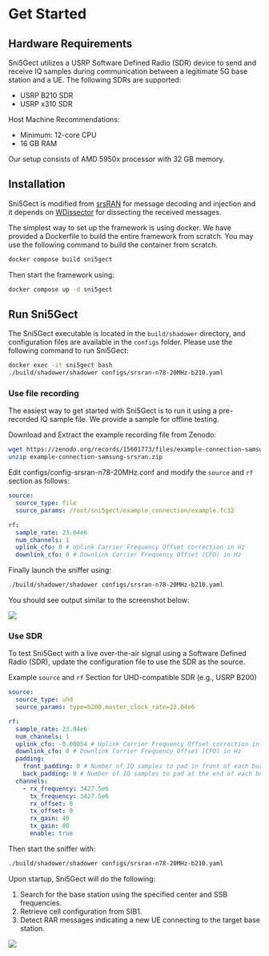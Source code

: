 # Get Started
## Hardware Requirements
Sni5Gect utilizes a USRP Software Defined Radio (SDR) device to send and receive IQ samples during communication between a legitimate 5G base station and a UE. The following SDRs are supported:
- USRP B210 SDR
- USRP x310 SDR

Host Machine Recommendations:
- Minimum: 12-core CPU
- 16 GB RAM

Our setup consists of AMD 5950x processor with 32 GB memory.

## Installation
Sni5Gect is modified from [srsRAN](https://github.com/srsran/srsRAN_4G) for message decoding and injection and it depends on [WDissector](https://github.com/asset-group/5ghoul-5g-nr-attacks) for dissecting the received messages.

The simplest way to set up the framework is using docker. We have provided a Dockerfile to build the entire framework from scratch. You may use the following command to build the container from scratch.
```bash
docker compose build sni5gect
```

Then start the framework using:
```bash
docker compose up -d sni5gect
```

## Run Sni5Gect
The Sni5Gect executable is located in the `build/shadower` directory, and configuration files are available in the `configs` folder.
Please use the following command to run Sni5Gect:

```bash
docker exec -it sni5gect bash
./build/shadower/shadower configs/srsran-n78-20MHz-b210.yaml
```

### Use file recording
The easiest way to get started with Sni5Gect is to run it using a pre-recorded IQ sample file. We provide a sample for offline testing.

Download and Extract the example recording file from Zenodo:
```bash
wget https://zenodo.org/records/15601773/files/example-connection-samsung-srsran.zip
unzip example-connection-samsung-srsran.zip
```

Edit configs/config-srsran-n78-20MHz.conf and modify the `source` and `rf` section as follows:

```yaml
source:
  source_type: file
  source_params: /root/sni5gect/example_connection/example.fc32

rf:
  sample_rate: 23.04e6
  num_channels: 1
  uplink_cfo: 0 # Uplink Carrier Frequency Offset correction in Hz
  downlink_cfo: 0 # Downlink Carrier Frequency Offset (CFO) in Hz
```

Finally launch the sniffer using:

```bash
./build/shadower/shadower configs/srsran-n78-20MHz-b210.yaml
```

You should see output similar to the screenshot below:

<img src="https://raw.githubusercontent.com/asset-group/Sni5Gect-5GNR-sniffing-and-exploitation/main/images/example_recording.png"/>

### Use SDR

To test Sni5Gect with a live over-the-air signal using a Software Defined Radio (SDR), update the configuration file to use the SDR as the source.

Example `source` and `rf` Section for UHD-compatible SDR (e.g., USRP B200)
```yaml
source:
  source_type: uhd
  source_params: type=b200,master_clock_rate=23.04e6

rf:
  sample_rate: 23.04e6
  num_channels: 1
  uplink_cfo: -0.00054 # Uplink Carrier Frequency Offset correction in Hz
  downlink_cfo: 0 # Downlink Carrier Frequency Offset (CFO) in Hz
  padding:
    front_padding: 0 # Number of IQ samples to pad in front of each burst
    back_padding: 0 # Number of IQ samples to pad at the end of each burst
  channels:
    - rx_frequency: 3427.5e6
      tx_frequency: 3427.5e6
      rx_offset: 0
      tx_offset: 0
      rx_gain: 40
      tx_gain: 80
      enable: true
```

Then start the sniffer with:
```bash
./build/shadower/shadower configs/srsran-n78-20MHz-b210.yaml
```
Upon startup, Sni5Gect will do the following:

1. Search for the base station using the specified center and SSB frequencies.
2. Retrieve cell configuration from SIB1.
3. Detect RAR messages indicating a new UE connecting to the target base station.

<img src="https://raw.githubusercontent.com/asset-group/Sni5Gect-5GNR-sniffing-and-exploitation/main/images/sni5gect-waiting-for-UE.png"/>
